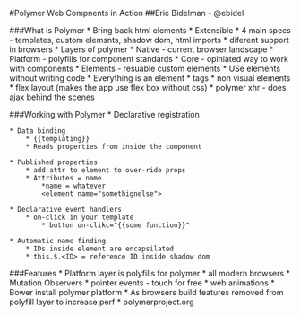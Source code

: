 #Polymer Web Compnents in Action
##Eric Bidelman - @ebidel

###What is Polymer
     * Bring back html elements
     * Extensible
     * 4 main specs - templates, custom elemsnts, shadow dom, html imports
        * diferent support in browsers
    * Layers of polymer
        * Native - current browser landscape
        * Platform - polyfills for component standards
        * Core - opiniated way to work with components
        * Elements - resuable custom elements
    * USe elements without writing code
    * Everything is an element
        * tags
        * non visual elements
            * flex layout (makes the app use flex box without css)
            * polymer xhr - does ajax behind the scenes

###Working with Polymer
    * Declarative registration
        <polymer-element name="my-element" noscript>
        <template>
            Markup
        </template>
        <script>
            Polymer("hello-element"), {
                sayHello: function (){};
            }
        </script>
        <script src="something.js"></script>
        </polymer-element>
        <my-element></my-element>

    * Data binding
        * {{templating}}
        * Reads properties from inside the component

    * Published properties
        * add attr to element to over-ride props
        * Attributes = name
            *name = whatever
            <element name="somethignelse">

    * Declarative event handlers
        * on-click in your template
            * button on-clikc="{{some function}}"

    * Automatic name finding
        * IDs inside element are encapsilated
        * this.$.<ID> = reference ID inside shadow dom

###Features
    * Platform layer is polyfills for polymer
        * all modern browsers
    * Mutation Observers
    * pointer events - touch for free
    * web animations
    * Bower install polymer platform
    * As browsers build features removed from polyfill layer to increase perf
    * polymerproject.org
